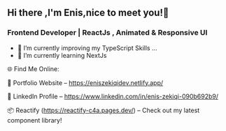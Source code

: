 ## Hi there ,I'm Enis,nice to meet you!👋

### Frontend Developer | ReactJs , Animated & Responsive UI ###




- 🔭 I’m currently improving my TypeScript Skills ...
- 🌱 I’m currently learning NextJs

🌐 Find Me Online:

💼 Portfolio Website – https://eniszekiqidev.netlify.app/

🔗 LinkedIn Profile – https://www.linkedin.com/in/enis-zekiqi-090b692b9/

📦 Reactify (https://reactify-c4a.pages.dev/) – Check out my latest component library!

